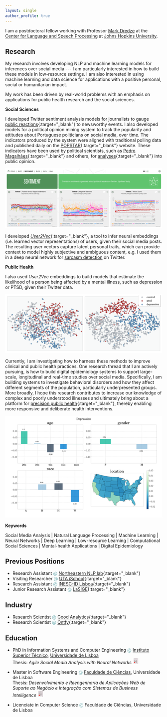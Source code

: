 ```yaml
---
layout: single
author_profile: true
---
```


I am a postdoctoral fellow working with Professor <a href='https://www.cs.jhu.edu/~mdredze/' target="_blank">Mark Dredze</a> at the <a href='https://www.clsp.jhu.edu/' target="_blank">Center for Language and Speech Processing</a> at <a href='https://www.jhu.edu/' target="_blank">Johns Hopkins University</a>.

## Research 


<!-- <a href='' target="_blank"> M </a> -->

My research involves developing NLP and machine learning models for inferences over social media --- I am particularly interested in how to build these models in low-resource settings. I am also interested in using machine learning and data science for applications with a positive personal, social or humanitarian impact. 

My work has been driven by real-world problems with an emphasis on applications for public health research and the social sciences. 

<!-- <span style="color:#78b3b7">**Social Sciences**</span> -->
**Social Sciences**

I developed Twitter sentiment analysis models for journalists to gauge [public reactions](https://www.publico.pt/2012/11/03/politica/noticia/vergonha-foi-a-palavra-mais-escrita-no-facebook-de-passos-coelho-1569883){:target="_blank"} to newsworthy events. I also developed models for a political opinion mining system to track the popularity and attitudes about Portuguese politicians on social media, over time. The indicators produced by the system were aligned with traditional polling data and published daily on the [POPSTAR](http://www.popstar.pt){:target="_blank"} website. These indicators have been used by political scientists, such as [Pedro Magalhães](http://www.pedro-magalhaes.org/){:target="_blank"} and others, for [analyses](http://www.popstar.pt/wp/){:target="_blank"} into public opinion.

<img src="assets/images/popstar_sentiment.png" alt="drawing" width="600px"/>

I developed [*User2Vec*](https://github.com/samiroid/usr2vec){:target="_blank"}, a tool to infer neural embeddings (i.e. learned vector representations) of users, given their social media posts. The resulting user vectors capture latent personal traits, which can provide context to model highly subjective and ambiguous content, e.g. I used them in a deep neural network for [sarcasm detection](https://techcrunch.com/2016/08/04/this-neural-network-tries-to-tell-if-youre-being-sarcastic-online/) on Twitter.

<!-- <span style="color:#78b3b7">**Public Health**</span> -->
**Public Health**

I also used *User2Vec* embeddings to build models that estimate the likelihood of a person being affected by a mental illness, such as depression or PTSD, given their Twitter data.

<img src="assets/images/user_embeddings.png" alt="drawing" width="600px"/>

<!-- Currently, I am applying these models to build digital epidemiology systems to support real-time and longitudinal large-scale public health studies from social media data with strong emphasis on behavioral health. My hope is that this work will foster a better understanding of behavioral disorders and how they affect different segments of the population, thereby improving clinical practices; enable more responsive and deliberate public health interventions; and ultimately bring about a platform for [precision public health](https://blogs.cdc.gov/genomics/2018/05/15/precision-public-health-2/){:target="_blank"}. -->

Currently, I am investigating how to harness these methods to improve clinical and public health practices. One research thread that I am actively pursuing, is how to build digital epidemiology systems to support large-scale, longitudinal and real-time studies over social media. Specifically, I am building systems to investigate behavioral disorders and how they affect different segments of the population, particularly underpresented groups. More broadly, I hope this research contributes to increase our knowledge of complex and poorly understood illnesses and ultimately bring about a platform for [precision public health](https://blogs.cdc.gov/genomics/2018/05/15/precision-public-health-2/){:target="_blank"}, thereby enabling more responsive and deliberate health interventions. 

<img src="assets/images/depression.png" alt="drawing" width="600px"/>

**Keywords**

Social Media Analysis | Natural Language Processing | Machine Learning | 
Neural Networks | Deep Learning | Low-resource Learning |
Computational Social Sciences | Mental-health Applications | Digital Epidemiology 

## Previous Positions
- Research Assistant <span style="color:#78b3b7">@</span> [Northeastern NLP lab](https://nlp.khoury.northeastern.edu/){:target="_blank"}
- Visiting Researcher <span style="color:#78b3b7">@</span> [UTA iSchool](https://www.ischool.utexas.edu/){:target="_blank"}
- Research Assistant <span style="color:#78b3b7">@</span> [INESC-ID Lisboa](https://www.inesc-id.pt/){:target="_blank"}
- Junior Research Assistant <span style="color:#78b3b7">@</span> [LaSIGE](https://ciencias.ulisboa.pt/en/lasige-large-scale-informatics-systems-laboratory){:target="_blank"}

## Industry 

- Research Scientist <span style="color:#78b3b7">@</span> [Good Analytics](http://goodanalytics.io/){:target="_blank"}
- Research Scientist <span style="color:#78b3b7">@</span> [Qntfy](https://www.qntfy.com/){:target="_blank"}

## Education

- PhD in Information Systems and Computer Engineering <span style="color:#78b3b7">@</span> <a href='https://tecnico.ulisboa.pt/'>Instituto Superior Técnico</a>, <a href='https://www.ulisboa.pt/'>Universidade de Lisboa</a>  
Thesis: *Agile Social Media Analysis with Neural Networks* <a href="assets/amir_thesis.pdf" target="_blank" alt="pdf"><img src="assets/images/paper.png" alt="pdf" width="20px"/></a>

- Master in Software Engineering <span style="color:#78b3b7">@</span> <a href='https://ciencias.ulisboa.pt/'>Faculdade de Ciências</a>, Universidade de Lisboa  
Thesis: *Desenvolvimento e Reengenharia de Aplicações Web de Suporte ao Negócio e Integração com Sistemas de Business Intelligence* <a href="http://hdl.handle.net/10451/5939" target="_blank" alt="pdf"><img src="assets/images/paper.png" alt="pdf" width="20px"/></a>

- Licenciate in Computer Science <span style="color:#78b3b7">@</span> Faculdade de Ciências, Universidade de Lisboa

